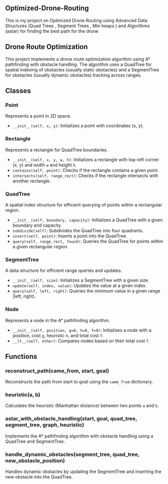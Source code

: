 ## Optimized-Drone-Routing
This is my project on Optimized Drone Routing using Advanced Data Structures (Quad Trees , Segment Trees , Min heaps ) and Algorithms (astar) for finding the best path for the drone

## Drone Route Optimization

This project implements a drone route optimization algorithm using A* pathfinding with obstacle handling. The algorithm uses a QuadTree for spatial indexing of obstacles (usually static obstacles) and a SegmentTree for obstacles (usually dynamic obstacles) tracking across ranges.

## Classes

### Point
Represents a point in 2D space.
- `__init__(self, x, y)`: Initializes a point with coordinates (x, y).

### Rectangle
Represents a rectangle for QuadTree boundaries.
- `__init__(self, x, y, w, h)`: Initializes a rectangle with top-left corner (x, y) and width `w` and height `h`.
- `contains(self, point)`: Checks if the rectangle contains a given point.
- `intersects(self, range_rect)`: Checks if the rectangle intersects with another rectangle.

### QuadTree
A spatial index structure for efficient querying of points within a rectangular region.
- `__init__(self, boundary, capacity)`: Initializes a QuadTree with a given boundary and capacity.
- `subdivide(self)`: Subdivides the QuadTree into four quadrants.
- `insert(self, point)`: Inserts a point into the QuadTree.
- `query(self, range_rect, found)`: Queries the QuadTree for points within a given rectangular region.

### SegmentTree
A data structure for efficient range queries and updates.
- `__init__(self, size)`: Initializes a SegmentTree with a given size.
- `update(self, index, value)`: Updates the value at a given index.
- `query(self, left, right)`: Queries the minimum value in a given range [left, right).

### Node
Represents a node in the A* pathfinding algorithm.
- `__init__(self, position, g=0, h=0, f=0)`: Initializes a node with a position, cost `g`, heuristic `h`, and total cost `f`.
- `__lt__(self, other)`: Compares nodes based on their total cost `f`.

## Functions

### reconstruct_path(came_from, start, goal)
Reconstructs the path from start to goal using the `came_from` dictionary.

### heuristic(a, b)
Calculates the heuristic (Manhattan distance) between two points `a` and `b`.

### astar_with_obstacle_handling(start, goal, quad_tree, segment_tree, graph, heuristic)
Implements the A* pathfinding algorithm with obstacle handling using a QuadTree and SegmentTree.

### handle_dynamic_obstacles(segment_tree, quad_tree, new_obstacle_position)
Handles dynamic obstacles by updating the SegmentTree and inserting the new obstacle into the QuadTree.

